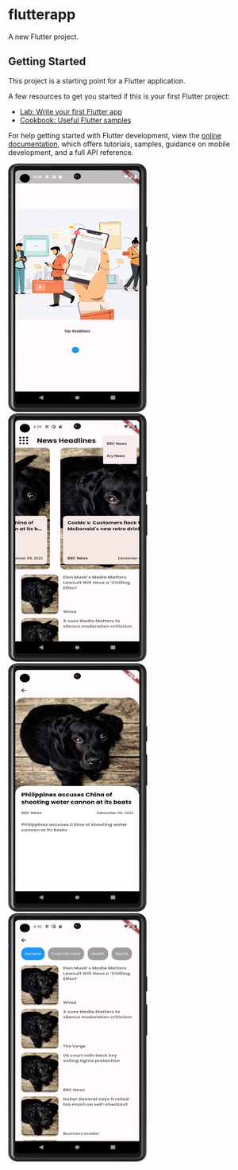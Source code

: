 # flutterapp

A new Flutter project.

## Getting Started

This project is a starting point for a Flutter application.

A few resources to get you started if this is your first Flutter project:

- [Lab: Write your first Flutter app](https://docs.flutter.dev/get-started/codelab)
- [Cookbook: Useful Flutter samples](https://docs.flutter.dev/cookbook)

For help getting started with Flutter development, view the
[online documentation](https://docs.flutter.dev/), which offers tutorials,
samples, guidance on mobile development, and a full API reference.

<img src="splash.png" width="280" height="500">
<img src="homepage.png" width="280" height="500">
<img src="detailpage.png" width="280" height="500">
<img src="listpage.png" width="280" height="500">
